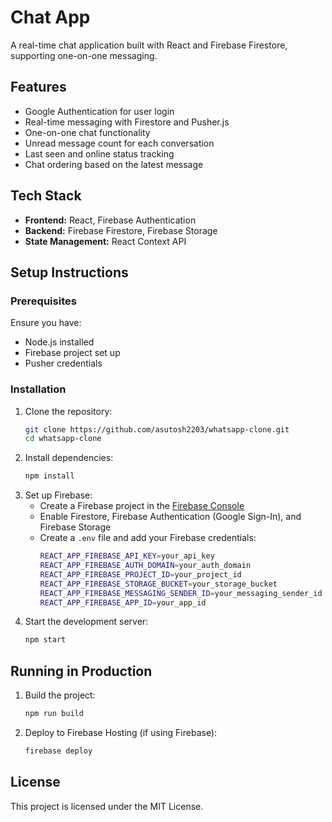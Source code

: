 # Chat App

A real-time chat application built with React and Firebase Firestore, supporting one-on-one messaging.

## Features

- Google Authentication for user login
- Real-time messaging with Firestore and Pusher.js
- One-on-one chat functionality
- Unread message count for each conversation
- Last seen and online status tracking
- Chat ordering based on the latest message

## Tech Stack

- **Frontend:** React, Firebase Authentication
- **Backend:** Firebase Firestore, Firebase Storage
- **State Management:** React Context API

## Setup Instructions

### Prerequisites

Ensure you have:

- Node.js installed
- Firebase project set up
- Pusher credentials

### Installation

1. Clone the repository:
   ```sh
   git clone https://github.com/asutosh2203/whatsapp-clone.git
   cd whatsapp-clone
   ```
2. Install dependencies:
   ```sh
   npm install
   ```
3. Set up Firebase:
   - Create a Firebase project in the [Firebase Console](https://console.firebase.google.com/)
   - Enable Firestore, Firebase Authentication (Google Sign-In), and Firebase Storage
   - Create a `.env` file and add your Firebase credentials:
     ```sh
     REACT_APP_FIREBASE_API_KEY=your_api_key
     REACT_APP_FIREBASE_AUTH_DOMAIN=your_auth_domain
     REACT_APP_FIREBASE_PROJECT_ID=your_project_id
     REACT_APP_FIREBASE_STORAGE_BUCKET=your_storage_bucket
     REACT_APP_FIREBASE_MESSAGING_SENDER_ID=your_messaging_sender_id
     REACT_APP_FIREBASE_APP_ID=your_app_id
     ```
4. Start the development server:
   ```sh
   npm start
   ```

## Running in Production

1. Build the project:
   ```sh
   npm run build
   ```
2. Deploy to Firebase Hosting (if using Firebase):
   ```sh
   firebase deploy
   ```

## License

This project is licensed under the MIT License.

